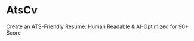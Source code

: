 # AtsCv
Create an ATS-Friendly Resume: Human Readable &amp; AI-Optimized for 90+ Score
          
 
